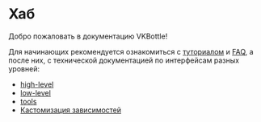 # Хаб

Добро пожаловать в документацию VKBottle!

Для начинающих рекомендуется ознакомиться с [туториалом](tutorial/index.md) и [FAQ](tutorial/faq.md), а после них, с технической документацией по интерфейсам разных уровней:

* [high-level](high-level/index.md)
* [low-level](low-level/index.md)
* [tools](tools/index.md)
* [Кастомизация зависимостей](modules.md)
